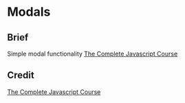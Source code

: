 # Modals

## Brief

Simple modal functionality [The Complete Javascript Course](https://www.udemy.com/course/the-complete-javascript-course)

## Credit

[The Complete Javascript Course](https://www.udemy.com/course/the-complete-javascript-course)